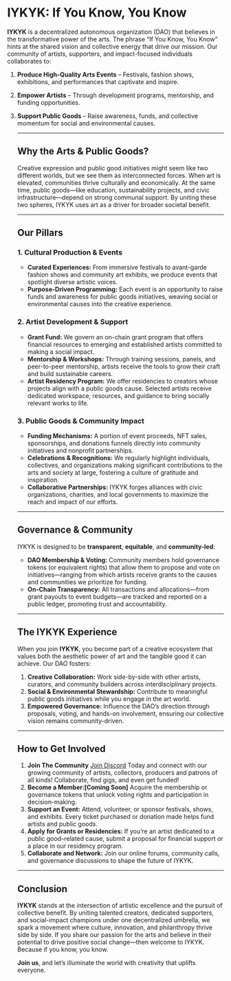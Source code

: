 # IYKYK: If You Know, You Know #

**IYKYK** is a decentralized autonomous organization (DAO) that believes in the transformative power of the arts. The phrase “If You Know, You Know” hints at the shared vision and collective energy that drive our mission. Our community of artists, supporters, and impact-focused individuals collaborates to:

1. **Produce High-Quality Arts Events** – Festivals, fashion shows, exhibitions, and performances that captivate and inspire.
2. **Empower Artists** – Through development programs, mentorship, and funding opportunities.
3. **Support Public Goods** – Raise awareness, funds, and collective momentum for social and environmental causes.
    
    ---
    
    ## Why the Arts & Public Goods?
    
    Creative expression and public good initiatives might seem like two different worlds, but we see them as interconnected forces. When art is elevated, communities thrive culturally and economically. At the same time, public goods—like education, sustainability projects, and civic infrastructure—depend on strong communal support. By uniting these two spheres, IYKYK uses art as a driver for broader societal benefit.
    
    ---
    
    ## Our Pillars
    
    ### 1. Cultural Production & Events
    
    - **Curated Experiences:** From immersive festivals to avant-garde fashion shows and community art exhibits, we produce events that spotlight diverse artistic voices.
    - **Purpose-Driven Programming:** Each event is an opportunity to raise funds and awareness for public goods initiatives, weaving social or environmental causes into the creative experience.
    
    ### 2. Artist Development & Support
    
    - **Grant Fund:** We govern an on-chain grant program that offers financial resources to emerging and established artists committed to making a social impact.
    - **Mentorship & Workshops:** Through training sessions, panels, and peer-to-peer mentorship, artists receive the tools to grow their craft and build sustainable careers.
    - **Artist Residency Program:** We offer residencies to creators whose projects align with a public goods cause. Selected artists receive dedicated workspace, resources, and guidance to bring socially relevant works to life.
    
    ### 3. Public Goods & Community Impact
    
    - **Funding Mechanisms:** A portion of event proceeds, NFT sales, sponsorships, and donations funnels directly into community initiatives and nonprofit partnerships.
    - **Celebrations & Recognitions:** We regularly highlight individuals, collectives, and organizations making significant contributions to the arts and society at large, fostering a culture of gratitude and inspiration.
    - **Collaborative Partnerships:** IYKYK forges alliances with civic organizations, charities, and local governments to maximize the reach and impact of our efforts.
    
    ---
    
    ## Governance & Community
    
    IYKYK is designed to be **transparent**, **equitable**, and **community-led**:
    
    - **DAO Membership & Voting:** Community members hold governance tokens (or equivalent rights) that allow them to propose and vote on initiatives—ranging from which artists receive grants to the causes and communities we prioritize for funding.
    - **On-Chain Transparency:** All transactions and allocations—from grant payouts to event budgets—are tracked and reported on a public ledger, promoting trust and accountability.
    
    ---
    
    ## The IYKYK Experience
    
    When you join **IYKYK**, you become part of a creative ecosystem that values both the aesthetic power of art and the tangible good it can achieve. Our DAO fosters:
    
    1. **Creative Collaboration:** Work side-by-side with other artists, curators, and community builders across interdisciplinary projects.
    2. **Social & Environmental Stewardship:** Contribute to meaningful public goods initiatives while you engage in the art world.
    3. **Empowered Governance:** Influence the DAO’s direction through proposals, voting, and hands-on involvement, ensuring our collective vision remains community-driven.
    
    ---
    
    ## How to Get Involved
    
    1. **Join The Community** [Join Discord](https://discord.gg/Q36Rhee8) Today and connect with our growing community of artists, collectors, producers and patrons of all kinds! Collaborate, find gigs, and even get funded!
    2. **Become a Member:[Coming Soon]** Acquire the membership or governance tokens that unlock voting rights and participation in decision-making.
    3. **Support an Event:** Attend, volunteer, or sponsor festivals, shows, and exhibits. Every ticket purchased or donation made helps fund artists and public goods.
    4. **Apply for Grants or Residencies:** If you’re an artist dedicated to a public good–related cause, submit a proposal for financial support or a place in our residency program.
    5. **Collaborate and Network:** Join our online forums, community calls, and governance discussions to shape the future of IYKYK.
    
    ---
    
    ## Conclusion
    
    **IYKYK** stands at the intersection of artistic excellence and the pursuit of collective benefit. By uniting talented creators, dedicated supporters, and social-impact champions under one decentralized umbrella, we spark a movement where culture, innovation, and philanthropy thrive side by side. If you share our passion for the arts and believe in their potential to drive positive social change—then welcome to IYKYK. Because if you know, you know.
    
    **Join us**, and let’s illuminate the world with creativity that uplifts everyone.

